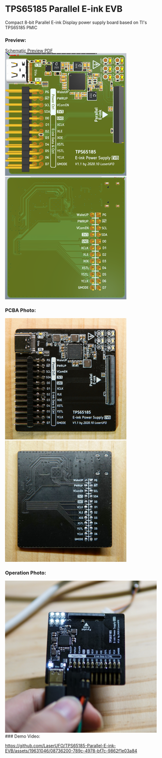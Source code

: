 # TPS65185 Parallel E-ink EVB  
Compact 8-bit Parallel E-ink Display power supply board based on TI's TPS65185 PMIC  
### Preview:  
[Schematic Preview PDF](https://github.com/LaserUFO/TPS65185_Parallel_E-ink_EVB/blob/main/TPS65185%20Parallel%20E-ink%20EVB%20Preview.pdf)  
<img src=".\Picture/top.png" width="400px"><img src=".\Picture/bottom.png" width="400px">  
### PCBA Photo:  
<img src=".\Picture/DSC09350.JPG" width="400px"><img src=".\Picture/DSC09358.JPG" width="400px">  
### Operation Photo:  
<img src=".\Picture/DSC09329.JPG" width="500px">  
### Demo Video:  

https://github.com/LaserUFO/TPS65185-Parallel-E-ink-EVB/assets/19631046/08736200-789c-4978-bf7c-9862f1e03a84

